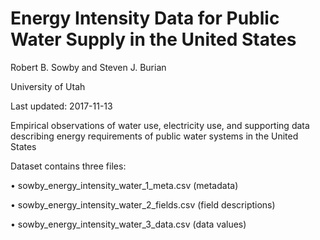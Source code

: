 # Energy Intensity Data for Public Water Supply in the United States
Robert B. Sowby and Steven J. Burian

University of Utah

Last updated: 2017-11-13

Empirical observations of water use, electricity use, and supporting data describing energy requirements of public water systems in the United States

Dataset contains three files:

• sowby_energy_intensity_water_1_meta.csv (metadata)


• sowby_energy_intensity_water_2_fields.csv (field descriptions)


• sowby_energy_intensity_water_3_data.csv (data values)

